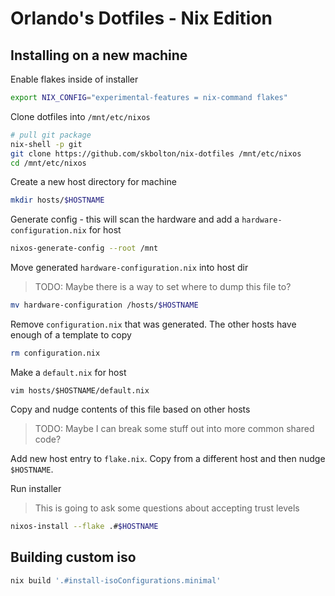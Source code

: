 # Orlando's Dotfiles - Nix Edition

## Installing on a new machine

Enable flakes inside of installer

```bash
export NIX_CONFIG="experimental-features = nix-command flakes"
```

Clone dotfiles into `/mnt/etc/nixos`

```bash
# pull git package
nix-shell -p git
git clone https://github.com/skbolton/nix-dotfiles /mnt/etc/nixos
cd /mnt/etc/nixos
```

Create a new host directory for machine

```bash
mkdir hosts/$HOSTNAME
```

Generate config - this will scan the hardware and add a `hardware-configuration.nix` for host

```bash
nixos-generate-config --root /mnt
```

Move generated `hardware-configuration.nix` into host dir

> TODO: Maybe there is a way to set where to dump this file to?

```bash
mv hardware-configuration /hosts/$HOSTNAME
```

Remove `configuration.nix` that was generated. The other hosts have enough of a template to copy

```bash
rm configuration.nix
```

Make a `default.nix` for host

```
vim hosts/$HOSTNAME/default.nix
```

Copy and nudge contents of this file based on other hosts

> TODO: Maybe I can break some stuff out into more common shared code?

Add new host entry to `flake.nix`. Copy from a different host and then nudge `$HOSTNAME`.

Run installer

> This is going to ask some questions about accepting trust levels

```bash
nixos-install --flake .#$HOSTNAME
```

## Building custom iso

```bash
nix build '.#install-isoConfigurations.minimal'
```
